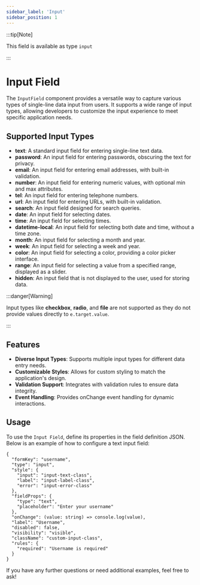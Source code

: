 ```yaml
---
sidebar_label: 'Input'
sidebar_position: 1
---
```


:::tip[Note]

This field is available as type `input`

:::

# Input Field

The `InputField` component provides a versatile way to capture various types of single-line data input from users. It supports a wide range of input types, allowing developers to customize the input experience to meet specific application needs.

## Supported Input Types

- **text**: A standard input field for entering single-line text data.
- **password**: An input field for entering passwords, obscuring the text for privacy.
- **email**: An input field for entering email addresses, with built-in validation.
- **number**: An input field for entering numeric values, with optional min and max attributes.
- **tel**: An input field for entering telephone numbers.
- **url**: An input field for entering URLs, with built-in validation.
- **search**: An input field designed for search queries.
- **date**: An input field for selecting dates.
- **time**: An input field for selecting times.
- **datetime-local**: An input field for selecting both date and time, without a time zone.
- **month**: An input field for selecting a month and year.
- **week**: An input field for selecting a week and year.
- **color**: An input field for selecting a color, providing a color picker interface.
- **range**: An input field for selecting a value from a specified range, displayed as a slider.
- **hidden**: An input field that is not displayed to the user, used for storing data.

:::danger[Warning]

Input types like **checkbox**, **radio**, and **file** are not supported as they do not provide values directly to `e.target.value`.

:::

## Features

- **Diverse Input Types**: Supports multiple input types for different data entry needs.
- **Customizable Styles**: Allows for custom styling to match the application's design.
- **Validation Support**: Integrates with validation rules to ensure data integrity.
- **Event Handling**: Provides onChange event handling for dynamic interactions.

## Usage

To use the `Input Field`, define its properties in the field definition JSON. Below is an example of how to configure a text input field:

```tsx
{
  "formKey": "username",
  "type": "input",
  "style": {
    "input": "input-text-class",
    "label": "input-label-class",
    "error": "input-error-class"
  },
  "fieldProps": {
    "type": "text",
    "placeholder": "Enter your username"
  },
  "onChange": (value: string) => console.log(value),
  "label": "Username",
  "disabled": false,
  "visibility": "visible",
  "className": "custom-input-class",
  "rules": {
    "required": "Username is required"
  }
}
```

If you have any further questions or need additional examples, feel free to ask!

